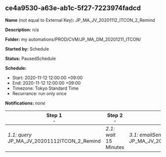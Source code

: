 ## ce4a9530-a63e-ab1c-5f27-7223974fadcd

**Name** (not equal to External Key)**:** JP_MA_JV_20201112_ITCON_2_Remind

**Description:** n/a

**Folder:** my automations/PROD/CVM/JP_MA_DM_20201211_ITCON/

**Started by:** Schedule

**Status:** PausedSchedule

**Schedule:**

* Start: 2020-11-12 12:00:00 +09:00
* End: 2020-11-12 12:00:00 +09:00
* Timezone: Tokyo Standard Time
* Recurrance: run only once

**Notifications:** _none_


| Step 1<br>_<small>-</small>_ | Step 2<br>_<small>-</small>_ | Step 3<br>_<small>-</small>_ |
| --- | --- | --- |
| _1.1: query_<br>JP_MA_JV_20201112ITCON_2_Remind | _2.1: wait_<br>15 Minutes | _3.1: emailSend_<br>JP_MA_JV_20201112_ITCON_2_Remind |
